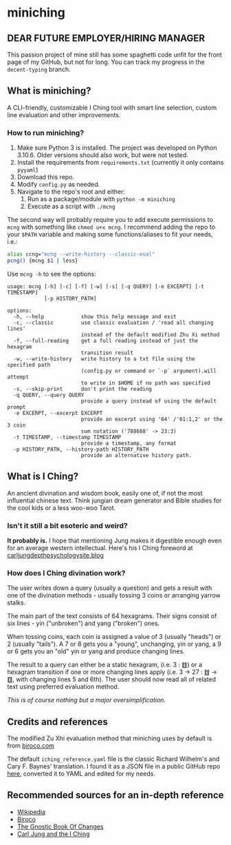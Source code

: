 # miniching

## DEAR FUTURE EMPLOYER/HIRING MANAGER

This passion project of mine still has some spaghetti code unfit for
the front page of my GitHub, but not for long.
You can track my progress in the `decent-typing` branch.


## What is miniching?

A CLI-friendly, customizable I Ching tool with smart line selection,
custom line evaluation and other improvements.

### How to run miniching?

1. Make sure Python 3 is installed. The project was developed on Python 3.10.6.
   Older versions should also work, but were not tested.
2. Install the requirements from `requirements.txt`
   (currently it only contains `pyyaml`)
3. Download this repo.
4. Modify `config.py` as needed.
5. Navigate to the repo's root and either:
    1. Run as a package/module with `python -m miniching`
    2. Execute as a script with `./mcng`

The second way will probably require you to add execute permissions to `mcng`
with something like `chmod u+x mcng`. I recommend adding the repo to your
`$PATH` variable and making some functions/aliases to fit your needs, i.e.:

```bash
alias ccng="mcng --write-history --classic-eval"
pcng() {mcng $1 | less}
```

Use `mcng -h` to see the options:

```
usage: mcng [-h] [-c] [-f] [-w] [-s] [-q QUERY] [-e EXCERPT] [-t TIMESTAMP]
            [-p HISTORY_PATH]

options:
  -h, --help            show this help message and exit
  -c, --classic         use classic evaluation / 'read all changing lines'
                        instead of the default modified Zhu Xi method
  -f, --full-reading    get a full reading instead of just the hexagram
                        transition result
  -w, --write-history   write history to a txt file using the specified path
                        (config.py or command or `-p` argument).will attempt
                        to write in $HOME if no path was specified
  -s, --skip-print      don't print the reading
  -q QUERY, --query QUERY
                        provide a query instead of using the default prompt
  -e EXCERPT, --excerpt EXCERPT
                        provide an excerpt using '64' /'61:1,2' or the 3 coin
                        sum notation ('788688' -> 23:3)
  -t TIMESTAMP, --timestamp TIMESTAMP
                        provide a timestamp, any format
  -p HISTORY_PATH, --history-path HISTORY_PATH
                        provide an alternative history path.
```

## What is I Ching?

An ancient divination and wisdom book, easily one of, if not the most
influential chinese text. Think jungian dream generator and Bible
studies for the cool kids or a less woo-woo Tarot.

### Isn't it still a bit esoteric and weird?

**It probably is.** I hope that mentioning Jung makes it digestible enough even for 
an average western intellectual. Here's his I Ching foreword at
[carljungdepthpsychologysite.blog](https://carljungdepthpsychologysite.blog/2020/02/03/foreword-to-the-i-ching-by-carl-gustav-jung/)

### How does I Ching divination work?

The user writes down a query (usually a question) and gets a result with one
of the divination methods - usually tossing 3 coins or arranging yarrow stalks.

The main part of the text consists of 64 hexagrams.
Their signs consist of six lines - yin ("unbroken") and yang ("broken") ones.

When tossing coins, each coin is assigned a value of 3 (usually "heads") or
2 (usually "tails"). A 7 or 8 gets you a "young", unchanging, yin or yang,
a 9 or 6 gets you  an "old" yin or yang and produce changing lines.

The result to a query can either be a static hexagram, (i.e. 3 : ䷂) or a
hexagram transition if one or more changing lines apply
(i.e. 3 -> 27 : ䷂ -> ䷚, with changing lines 5 and 6th).
The user should now read all of related text using preferred evaluation method.

*This is of course nothing but a major oversimplification.*

## Credits and references

The modified Zu Xhi evaluation method that miniching uses by default is from
[biroco.com](https://www.biroco.com/yijing/basics.htm)

The default `iching_reference.yaml` file
is the classic Richard Wilhelm's and Cary F. Baynes' translation.
I found it as a JSON file in a public GitHub repo
[here](https://github.com/dkloke/I-Ching-ref/blob/master/iChing.json),
converted it to YAML and edited for my needs.

## Recommended sources for an in-depth reference

* [Wikipedia](https://en.wikipedia.org/wiki/I_Ching)
* [Biroco](https://www.biroco.com/yijing/index.htm)
* [The Gnostic Book Of Changes](https://www.jamesdekorne.com/GBCh/GBCh.htm)
* [Carl Jung and the I Ching](https://carl-jung.net/iching.html)
